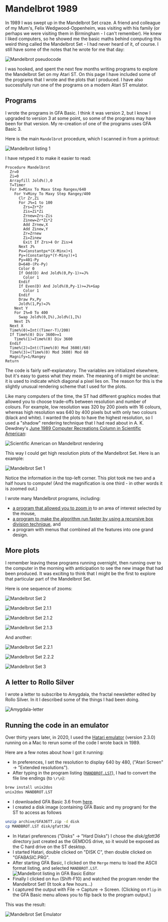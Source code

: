 # Mandelbrot 1989

In 1989 I was swept up in the Mandelbrot Set craze. A friend and colleague of my Mum's, Felix Wedgwood-Oppenheim, was visiting with his family (or perhaps we were visiting them in Birmingham - I can't remember). He knew I liked computers, so he showed me the basic maths behind computing this weird thing called the Mandelbrot Set - I had never heard of it, of course. I still have some of the notes that he wrote for me that day:

![Mandelbrot pseudocode](scans/mandelbrot-pseudocode-small.png)

I was hooked, and spent the next few months writing programs to explore the Mandelbrot Set on my Atari ST. On this page I have included some of the programs that I wrote and the plots that I produced. I have also successfully run one of the programs on a modern Atari ST emulator.

## Programs

I wrote the programs in GFA Basic. I think it was version 2, but I know I upgraded to version 3 at some point, so some of the programs may have been for that version. My re-creation of one of the programs uses GFA Basic 3.

Here is the main `Mandelbrot` procedure, which I scanned in from a printout:

![Mandelbrot listing 1](scans/mandelbrot-listing1-small.png)

I have retyped it to make it easier to read:

```
Procedure Mandelbrot
  Zr=0
  Zi=0
  Arrayfill Jold%(),0
  T=Timer
  For X=Minx To Maxx Step Rangex/640
    For Y=Miny To Maxy Step Rangey/400
      Clr Zr,Zi
      For J%=1 to 100
        Zrs=Zr*Zr
        Zis=Zi*Zi
        Zrnew=Zrs-Zis
        Zinew=Zr*Zi*2
        Add Zrnew,X
        Add Zinew,Y
        Zr=Zrnew
        Zi=Zinew
        Exit If Zrs>4 Or Zis>4
      Next J%
      Px=Constantpx*(X-Minx)+1
      Py=(Constantpy*(Y-Miny))+1
      Py=401-Py
      D=640-(Px-Py)
      Color 0
      If Odd(D) And Jold%(0,Py-1)>=J%
        Color 1
      Endif
      If Even(D) And Jold%(0,Py-1)>=J%+Gap
        Color 1
      Endif
      Draw Px,Py
      Jold%(1,Py)=J%
    Next Y
    For I%=0 To 400
      Swap Jold%(0,I%),Jold%(1,I%)
    Next I%
  Next X
  Time%(0)=Int((Timer-T)/200)
  If Time%(0) Div 3600>=1
    Time%(1)=Time%(0) Div 3600
  Endif
  Time%(2)=Int((Time%(0) Mod 3600)/60)
  Time%(3)=(Time%(0) Mod 3600) Mod 60
  Magnify=1/Rangey
Return
```

The code is fairly self-explanatory. The variables are initialized elsewhere, but it's easy to guess what they mean. The meaning of `D` might be unclear: it is used to indicate which diagonal a pixel lies on. The reason for this is the slightly unusual rendering scheme that I used for the plots.

Like many computers of the time, the ST had different graphics modes that allowed you to choose trade-offs between resolution and number of colours. For example, low resolution was 320 by 200 pixels with 16 colours, whereas high resolution was 640 by 400 pixels but with only two colours (black and white). I wanted the plots to have the highest resolution, so I used a "shadow" rendering technique that I had read about in A. K. Dewdney's [June 1989 Computer Recreations Column in Scientific American](https://www.scientificamerican.com/article/computer-recreations-1989-06/):

![Scientific American on Mandelbrot rendering](scans/sciam.png)

This way I could get high resolution plots of the Mandelbrot Set. Here is an example:

![Mandelbrot Set 1](scans/mandelbrot-plot1.png)

Notice the information in the top-left corner. This plot took me two and a half hours to compute! (And the magnification is one third - in other words it is zoomed out.)

I wrote many Mandelbrot programs, including:
* [a program that allowed you to zoom in](scans/mandelbrot-listing3.png) to an area of interest selected by the mouse,
* [a program to make the algorithm run faster by using a recursive box division technique](scans/mandelbrot-listing4.png), and
* a program with menus that combined all the features into one grand design.

## More plots

I remember leaving these programs running overnight, then running over to the computer in the morning with anticipation to see the new image that had been produced. It was exciting to think that I might be the first to explore that particular part of the Mandelbrot Set.

Here is one sequence of zooms:

![Mandelbrot Set 2](scans/mandelbrot-plot2.png)

![Mandelbrot Set 2.1.1](scans/mandelbrot-plot2.1.1.png)

![Mandelbrot Set 2.1.2](scans/mandelbrot-plot2.1.2.png)

![Mandelbrot Set 2.1.3](scans/mandelbrot-plot2.1.3.png)

And another:

![Mandelbrot Set 2.2.1](scans/mandelbrot-plot2.2.1.png)

![Mandelbrot Set 2.2.2](scans/mandelbrot-plot2.2.2.png)

![Mandelbrot Set 3](scans/mandelbrot-plot3.png)

## A letter to Rollo Silver

I wrote a letter to subscribe to Amygdala, the fractal newsletter edited by Rollo Silver. In it I described some of the things I had been doing.

![Amygdala-letter](scans/amygdala-letter.png)

## Running the code in an emulator

Over thirty years later, in 2020, I used the [Hatari emulator](https://hatari.tuxfamily.org/) (version 2.3.0) running on a Mac to rerun some of the code I wrote back in 1989.

Here are a few notes about how I got it running:
* In preferences, I set the resolution to display 640 by 480, ("Atari Screen" -> "Extended resolutions").
* After typing in the program listing ([`MANDBROT.LST`](MANDBROT.LST)), I had to convert the file line endings (to `\r\n`):
```bash
brew install unix2dos
unix2dos MANDBROT.LST
```
* I downloaded GFA Basic 3.6 from [here](https://sites.google.com/site/stessential/development/gfa-basic).
* I created a disk image (containing GFA Basic and my program) for the ST to access as follows
```bash
unzip archive/GFA36TT.zip -d disk
cp MANDBROT.LST disk/gfatt36/
```
* In Hatari preferences ("Disks" -> "Hard Disks") I chose the _disk/gfatt36_ directory just created as the GEMDOS drive, so it would be exposed as the C hard drive on the ST desktop.
* I started Hatari, double clicked on "DISK C", then double clicked on "GFABASIC.PRG".
* After starting GFA Basic, I clicked on the `Merge` menu to load the ASCII format listing, and selected `MANDBROT.LST`.
![Mandelbrot listing in GFA Basic Editor](scans/mandelbrot-gfa-basic.png)
* Finally I clicked on `Run` (Shift-F10) and watched the program render the Mandelbrot Set! (It took a few hours...)
* I captured the output with File -> Capture -> Screen. (Clicking on `Flip` in the GFA Basic menu allows you to flip back to the program output.)

This was the result:

![Mandelbrot Set Emulator](scans/mandelbrot-plot-emulator.png)

